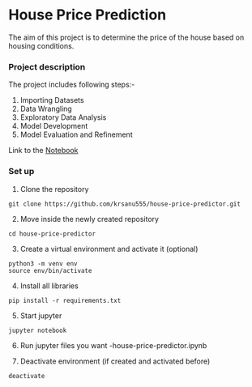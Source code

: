 # House Price Prediction
The aim of this project is to determine the price of the house based on housing conditions.

### Project description
The project includes following steps:-
 1. Importing Datasets
 2. Data Wrangling
 3. Exploratory Data Analysis
 4. Model Development
 5. Model Evaluation and Refinement
 
 Link to the [Notebook](https://github.com/krsanu555/house-price-predictor/blob/master/house-price-predictor.ipynb)
 
### Set up
1. Clone the repository
```
git clone https://github.com/krsanu555/house-price-predictor.git
```
2. Move inside the newly created repository
```
cd house-price-predictor
```
3. Create a virtual environment and activate it (optional)
```
python3 -m venv env
source env/bin/activate
```
4. Install all libraries
```
pip install -r requirements.txt
```
5. Start jupyter
```
jupyter notebook
```
6. Run jupyter files you want
  -house-price-predictor.ipynb
  
7. Deactivate environment (if created and activated before)
```
deactivate
```

